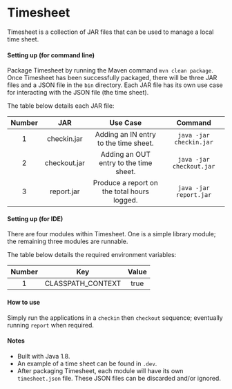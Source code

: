# Timesheet
Timesheet is a collection of JAR files that can be used to manage a local time sheet.

#### Setting up (for command line)
Package Timesheet by running the Maven command `mvn clean package`. Once Timesheet has been successfully packaged, there 
will be three JAR files and a JSON file in the `bin` directory. Each JAR file has its own use case for interacting with 
the JSON file (the time sheet).

The table below details each JAR file: 

| Number           | JAR        | Use Case           | Command           | 
| :-------------: | :-------------: |  :-------------: |:-------------:| 
| 1 | checkin.jar| Adding an IN entry to the time sheet. | `java -jar checkin.jar` | 
| 2 | checkout.jar| Adding an OUT entry to the time sheet. | `java -jar checkout.jar` | 
| 3 | report.jar| Produce a report on the total hours logged. | `java -jar report.jar` | 

#### Setting up (for IDE)
There are four modules within Timesheet. One is a simple library module; the remaining three modules are runnable. 

The table below details the required environment variables:   

| Number           | Key        | Value           |  
| :-------------: | :-------------: |  :-------------: 
| 1 | CLASSPATH_CONTEXT| true |

#### How to use
Simply run the applications in a `checkin` then `checkout` sequence; eventually running `report` when required.

#### Notes 
* Built with Java 1.8. 
* An example of a time sheet can be found in `.dev`.  
* After packaging Timesheet, each module will have its own `timesheet.json` file. These JSON files
can be discarded and/or ignored.   
